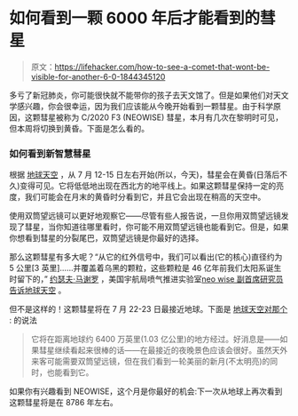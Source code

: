 # 如何看到一颗 6000 年后才能看到的彗星

> 原文：<https://lifehacker.com/how-to-see-a-comet-that-wont-be-visible-for-another-6-0-1844345120>

多亏了新冠肺炎，你可能很快就不能带你的孩子去天文馆了。但是如果他们对天文学感兴趣，你会很幸运，因为我们应该能从今晚开始看到一颗彗星。由于科学原因，这颗彗星被称为 C/2020 F3 (NEOWISE) 彗星，本月有几次在黎明时可见，但本周将切换到黄昏。下面是怎么看的。



### 如何看到新智慧彗星

根据 [地球天空](https://earthsky.org/space/how-to-see-comet-c2020-f3-neowise) ，从 7 月 12-15 日左右开始(所以，今天)，彗星会在黄昏(日落后不久)变得可见。它将低低地出现在西北方的地平线上。如果这颗彗星保持一定的亮度，我们可能会在月末的黄昏时分看到它，并且它会出现在稍高的天空中。

使用双筒望远镜可以更好地观察它——尽管有些人报告说，一旦你用双筒望远镜发现了彗星，当你知道往哪里看时，你可能不用双筒望远镜也能看到它。但是，如果你想看到彗星的分裂尾巴，双筒望远镜是你最好的选择。

那么这颗彗星有多大呢？“从它的红外信号中，我们可以看出(它的核心)直径约为 5 公里[3 英里]……并覆盖着乌黑的颗粒，这些颗粒是 46 亿年前我们太阳系诞生时留下的，” [约瑟夫·马谢罗](https://science.jpl.nasa.gov/people/Masiero/) ，美国宇航局喷气推进实验室[neo wise 副首席研究员告诉地球天空](https://earthsky.org/space/how-to-see-comet-c2020-f3-neowise) 。

但不是这样的！这颗彗星将在 7 月 22-23 日最接近地球。下面是 [地球天空对那个](https://earthsky.org/space/how-to-see-comet-c2020-f3-neowise) :
的说法

> 它将在距离地球约 6400 万英里(1.03 亿公里)的地方经过。好消息是——如果彗星继续看起来很棒的话——在最接近的夜晚景色应该会很好。虽然天外来客可能需要双筒望远镜，但在我们看到一轮美丽的新月(不太明亮)的同时，也能看到它。

如果你有兴趣看到 NEOWISE，这个月是你最好的机会:下一次从地球上再次看到这颗彗星将是在 8786 年左右。